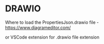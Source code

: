 # DRAWIO

Where to load the PropertiesJson.drawio file - https://www.diagrameditor.com/

or VSCode extension for .drawio file extension